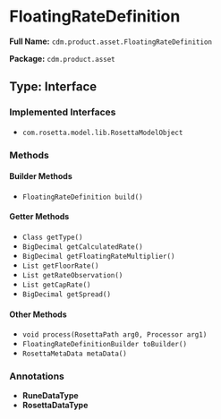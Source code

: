 # FloatingRateDefinition

**Full Name:** `cdm.product.asset.FloatingRateDefinition`

**Package:** `cdm.product.asset`

## Type: Interface

### Implemented Interfaces

- `com.rosetta.model.lib.RosettaModelObject`

### Methods

#### Builder Methods

- `FloatingRateDefinition build()`

#### Getter Methods

- `Class getType()`
- `BigDecimal getCalculatedRate()`
- `BigDecimal getFloatingRateMultiplier()`
- `List getFloorRate()`
- `List getRateObservation()`
- `List getCapRate()`
- `BigDecimal getSpread()`

#### Other Methods

- `void process(RosettaPath arg0, Processor arg1)`
- `FloatingRateDefinitionBuilder toBuilder()`
- `RosettaMetaData metaData()`

### Annotations

- **RuneDataType**
- **RosettaDataType**

